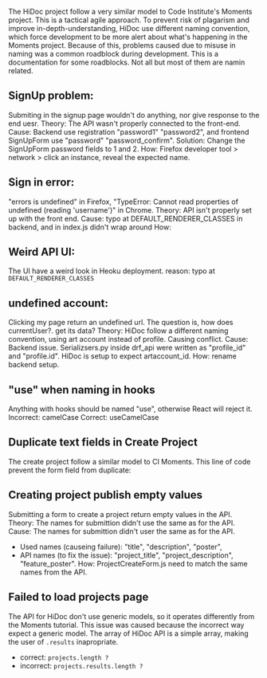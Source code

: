 The HiDoc project follow a very similar model to Code Institute's Moments project. This is a tactical agile approach. To prevent risk of plagarism and improve in-depth-understanding, HiDoc use different naming convention, which force development to be more alert about what's happening in the Moments project. Because of this, problems caused due to misuse in naming was a common roadblock during development. This is a documentation for some roadblocks. Not all but most of them are namin related.

SignUp problem:
---
Submiting in the signup page wouldn't do anything, nor give response to the end uesr.
Theory: The API wasn't properly connected to the front-end.
Cause: Backend use registration "password1" "password2", and frontend SignUpForm use "password" "password_confirm".
Solution: Change the SignUpForm password fields to 1 and 2. 
How: Firefox developer tool > network > click an instance, reveal the expected name.

Sign in error:
---
"errors is undefined" in Firefox, "TypeError: Cannot read properties of undefined (reading 'username')" in Chrome.
Theory: API isn't properly set up with the front end.
Cause: typo at DEFAULT_RENDERER_CLASSES in backend, and <CurrentUserProvided> in index.js didn't wrap around <App />
How: 

Weird API UI:
---
The UI have a weird look in Heoku deployment.
reason: typo at `DEFAULT_RENDERER_CLASSES`

undefined account:
---
Clicking my page return an undefined url. The question is, how does currentUser?. get its data?
Theory: HiDoc follow a different naming convention, using art account instead of profile. Causing conflict.
Cause: Backend issue. Serializsers.py inside drf_api were written as "profile_id" and "profile.id". HiDoc is setup to expect artaccount_id.
How: rename backend setup.

"use" when naming in hooks
---
Anything with hooks should be named "use", otherwise React will reject it. 
Incorrect: camelCase
Correct: useCamelCase

Duplicate text fields in Create Project
---
The create project follow a similar model to CI Moments. This line of code prevent the form field from duplicate:
<Col md={5} lg={4} className="d-none d-md-block p-0 p-md-2">

Creating project publish empty values
---
Submitting a form to create a project return empty values in the API.
Theory: The names for submittion didn't use the same as for the API.
Cause: The names for submittion didn't user the same as for the API.
- Used names (causeing failure): "title", "description", "poster",
- API names (to fix the issue): "project_title", "project_description", "feature_poster".
How: ProjectCreateForm.js need to match the same names from the API.

Failed to load projects page
---
The API for HiDoc don't use generic models, so it operates differently from the Moments tutorial. This issue was caused because the incorrect way expect a generic model.
The array of HiDoc API is a simple array, making the user of `.results` inapropriate.
- correct: `projects.length ?`
- incorrect: `projects.results.length ?`